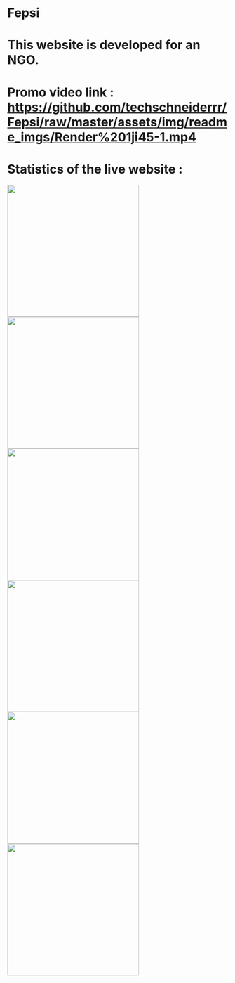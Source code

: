 # Fepsi 
# This website is developed for an NGO.

# Promo video link : https://github.com/techschneiderrr/Fepsi/raw/master/assets/img/readme_imgs/Render%201ji45-1.mp4

# Statistics of the live website :


<p float="left">
 
<img src="https://github.com/techschneiderrr/Fepsi/blob/master/assets/img/readme_imgs/1.jpg" width="300">  
<img src="https://github.com/techschneiderrr/Fepsi/blob/master/assets/img/readme_imgs/2.jpg" width="300"> 
<img src="https://github.com/techschneiderrr/Fepsi/blob/master/assets/img/readme_imgs/3.jpg" width="300">
<img src="https://github.com/techschneiderrr/Fepsi/blob/master/assets/img/readme_imgs/4.jpg" width="300">
<img src="https://github.com/techschneiderrr/Fepsi/blob/master/assets/img/readme_imgs/5.jpg" width="300">
<img src="https://github.com/techschneiderrr/Fepsi/blob/master/assets/img/readme_imgs/6.jpg" width="300">
 
</p>
